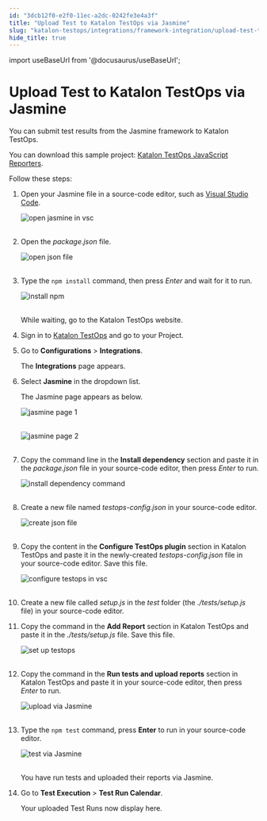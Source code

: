 ```yaml
---
id: "3dcb12f0-e2f0-11ec-a2dc-0242fe3e4a3f"
title: "Upload Test to Katalon TestOps via Jasmine"
slug: "katalon-testops/integrations/framework-integration/upload-test-to-katalon-testops-via-jasmine"
hide_title: true
---
```

import useBaseUrl from '@docusaurus/useBaseUrl';


# <a id="id" class="anchor_top_offset"/><a id="ariaid-title1" class="anchor_top_offset"/>Upload Test to Katalon TestOps via Jasmine

<p xmlns="http://www.w3.org/1999/xhtml" className="p">You can submit test results from the Jasmine framework to   Katalon TestOps.</p> 
<p xmlns="http://www.w3.org/1999/xhtml" className="p">You can download this sample project: <a className="xref j-external-link" href="https://github.com/katalon-studio/testops-report-js.git" target="_blank">Katalon     TestOps JavaScript Reporters</a>. </p> 
<p xmlns="http://www.w3.org/1999/xhtml" className="p">Follow these steps:</p> 
<ol xmlns="http://www.w3.org/1999/xhtml" className="ol"><li className="li">     <p className="p">Open your Jasmine file in a source-code editor, such as <a className="xref j-external-link" href="https://code.visualstudio.com" target="_blank">Visual Studio Code</a>.</p>     <p className="p">       <img className="image" src={useBaseUrl("https://github.com/katalon-studio/docs-images/raw/master/katalon-analytics/docs/kt-upload-test-jasmine/kt_vs_code_open_pack_jasmine.png")} alt="open jasmine in vsc" /><br /><br />     </p>   </li><li className="li">     <p className="p">Open the <em className="ph i">package.json</em> file.</p>     <p className="p">       <img className="image" src={useBaseUrl("https://github.com/katalon-studio/docs-images/raw/master/katalon-analytics/docs/kt-upload-test-jasmine/kt_vs_code_open_json.png")} alt="open json file" /><br /><br />     </p>   </li><li className="li">     <p className="p">Type the <code className="ph codeph">npm install</code> command, then press       <em className="ph i">Enter</em> and wait for it to run.</p>     <p className="p">       <img className="image" src={useBaseUrl("https://github.com/katalon-studio/docs-images/raw/master/katalon-analytics/docs/kt-upload-test-jasmine/kt_vs_code_npm_install.png")} alt="install npm" /><br /><br />     </p>     <p className="p">While waiting, go to the Katalon TestOps website.</p>   </li><li className="li">     <p className="p">Sign in to <a className="xref j-external-link" href="https://testops.katalon.io/login" target="_blank">Katalon         TestOps</a> and go to your Project.</p>   </li><li className="li">     <p className="p">Go to <strong className="ph b">Configurations</strong> &gt;       <strong className="ph b">Integrations</strong>.</p>     <p className="p">The <strong className="ph b">Integrations</strong> page appears.</p>   </li><li className="li">     <p className="p">Select <strong className="ph b">Jasmine</strong> in the dropdown list.</p>     <p className="p">The Jasmine page appears as below.</p>     <p className="p">       <img className="image" src={useBaseUrl("https://github.com/katalon-studio/docs-images/raw/master/katalon-analytics/docs/kt-upload-test-jasmine/jasmine-page-1.png")} alt="jasmine page 1" /><br /><br />     </p>     <p className="p">       <img className="image" src={useBaseUrl("https://github.com/katalon-studio/docs-images/raw/master/katalon-analytics/docs/kt-upload-test-jasmine/jasmine-page-2.png")} alt="jasmine page 2" /><br /><br />     </p>   </li><li className="li">     <p className="p">Copy the command line in the <strong className="ph b">Install dependency</strong>       section and paste it in the <em className="ph i">package.json</em> file in your       source-code editor, then press <em className="ph i">Enter</em> to run.</p>     <p className="p">       <img className="image" src={useBaseUrl("https://github.com/katalon-studio/docs-images/raw/master/katalon-analytics/docs/kt-upload-test-jasmine/kt_vs_code_paste_npm_command.png")} alt="install dependency command" /><br /><br />     </p>   </li><li className="li">     <p className="p">Create a new file named <em className="ph i">testops-config.json</em> in your       source-code editor.</p>     <p className="p">       <img className="image" src={useBaseUrl("https://github.com/katalon-studio/docs-images/raw/master/katalon-analytics/docs/kt-upload-test-jasmine/kt_vs_code_create_config_json.png")} alt="create json file" /><br /><br />     </p>   </li><li className="li">     <p className="p">Copy the content in the <strong className="ph b">Configure TestOps         plugin</strong> section in Katalon TestOps and paste it in the       newly-created <em className="ph i">testops-config.json</em> file in your source-code       editor. Save this file.</p>     <p className="p">       <img className="image" src={useBaseUrl("https://github.com/katalon-studio/docs-images/raw/master/katalon-analytics/docs/kt-upload-test-jasmine/kt_vs_code_paste_testops_config.png")} alt="configure testops in vsc" /><br /><br />     </p>   </li><li className="li">     <p className="p">Create a new file called <em className="ph i">setup.js</em> in the <em className="ph i">test</em>       folder (the <em className="ph i">./tests/setup.js</em> file) in your source-code       editor.</p>   </li><li className="li">     <p className="p">Copy the command in the <strong className="ph b">Add Report</strong> section in       Katalon TestOps and paste it in the <em className="ph i">./tests/setup.js</em> file.       Save this file.</p>     <p className="p">       <img className="image" src={useBaseUrl("https://github.com/katalon-studio/docs-images/raw/master/katalon-analytics/docs/kt-upload-test-jasmine/kt_setup_js.png")} alt="set up testops" /><br /><br />     </p>   </li><li className="li">     <p className="p">Copy the command in the <strong className="ph b">Run tests and upload         reports</strong> section in Katalon TestOps and paste it in your       source-code editor, then press <em className="ph i">Enter</em> to run.</p>     <p className="p">       <img className="image" src={useBaseUrl("https://github.com/katalon-studio/docs-images/raw/master/katalon-analytics/docs/kt-upload-test-jasmine/kt_vs_code_npx_jas.png")} alt="upload via Jasmine" /><br /><br />     </p>   </li><li className="li">     <p className="p">Type the <code className="ph codeph">npm test</code> command, press       <strong className="ph b">Enter</strong> to run in your source-code editor.</p>     <p className="p">       <img className="image" src={useBaseUrl("https://github.com/katalon-studio/docs-images/raw/master/katalon-analytics/docs/kt-upload-test-jasmine/kt_vs_code_npm_test.png")} alt="test via Jasmine" /><br /><br />     </p>     <p className="p">You have run tests and uploaded their reports via Jasmine.</p>   </li><li className="li">     <p className="p">Go to <strong className="ph b">Test Execution</strong> &gt; <strong className="ph b">Test Run         Calendar</strong>.</p>     <p className="p">Your uploaded Test Runs now display here.</p>   </li></ol> 
